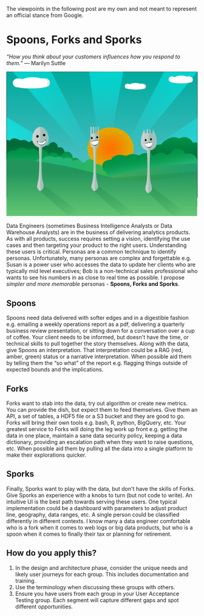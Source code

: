 The viewpoints in the following post are my own and not meant to represent an official stance from Google.

# Spoons, Forks and Sporks
_“How you think about your customers influences how you respond to them.”_ ― Marilyn Suttle

<img src="./images/spoons_sporks_forks.png" width="600" title="Spoons, Forks and Sporks">


Data Engineers (sometimes Business Intelligence Analysts or Data Warehouse Analysts) are in the business of delivering analytics products.  As with all products, success requires setting a vision, identifying the use cases and then targeting your product to the right users.  Understanding these users is critical.  Personas are a common technique to identify personas.
Unfortunately, many personas are complex and forgettable e.g. Susan is a power user who accesses the data to update her clients who are typically mid level executives; Bob is a non-technical sales professional who wants to see his numbers in as close to real time as possible. I propose _simpler and more memorable_ personas - **Spoons, Forks and Sporks**.

## Spoons

Spoons need data delivered with softer edges and in a digestible fashion e.g. emailing a weekly operations report as a pdf, delivering a quarterly business review presentation, or sitting down for a conversation over a cup of coffee. Your client needs to be informed, but doesn't have the time, or technical skills to pull together the story themselves. Along with the data, give Spoons an interpretation. That interpretation could be a RAG (red, amber, green) status or a narrative interpretation. When possible aid them by telling them the “so what” of the report e.g. flagging things outside of expected bounds and the implications.

## Forks

Forks want to stab into the data, try out algorithm or create new metrics. You can provide the dish, but expect them to feed themselves. Give them an API, a set of tables, a HDF5 file or a S3 bucket and they are good to go. Forks will bring their own tools e.g. bash, R, python, BigQuery, etc. Your greatest service to Forks will doing the leg work up front e.g. getting the data in one place, maintain a sane data security policy, keeping a data dictionary, providing an escalation path when they want to raise questions, etc. When possible aid them by pulling all the data into a single platform to make their explorations quicker.

## Sporks

Finally, Sporks want to play with the data, but don't have the skills of Forks. Give Sporks an experience with a knobs to turn (but not code to write). An intuitive UI is the best path towards serving these users. One typical implementation could be  a dashboard with parameters to adjust product line, geography, data ranges, etc.
A single person could be classified differently in different contexts. I know many a data engineer comfortable who is a fork when it comes to web logs or big data products, but who is a spoon when it comes to finally their tax or planning for retirement.

## How do you apply this?

1. In the design and architecture phase, consider the unique needs and likely user journeys for each group. This includes documentation and training.
1. Use the terminology when discussing these groups with others.
1. Ensure you have users from each group in your User Acceptance Testing group. Each segment will capture different gaps and spot different opportunities.

